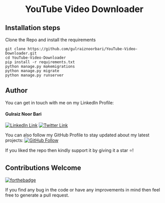 <div align="center">
    <h1>YouTube Video Downloader</h1>
</div>

## Installation steps

Clone the Repo and install the requirements

```
git clone https://github.com/gulraiznoorbari/YouTube-Video-Downloader.git
cd YouTube-Video-Downloader
pip install -r requirements.txt
python manage.py makemigrations
python manage.py migrate
python manage.py runserver
```

## Author
You can get in touch with me on my LinkedIn Profile:

#### Gulraiz Noor Bari
[![LinkedIn Link](https://img.shields.io/badge/Connect-gulraiznoorbari-blue.svg?logo=linkedin&longCache=true&style=social&label=Connect
)](https://www.linkedin.com/in/gulraiznoorbari)
[![Twitter Link](https://img.shields.io/badge/Follow-gulraiznoorbari-blue.svg?logo=twitter&longCache=true&style=social&label=Follow
)](https://twitter.com/gulraiznoorbari)

You can also follow my GitHub Profile to stay updated about my latest projects: [![GitHub Follow](https://img.shields.io/badge/Connect-gulraiznoorbari-blue.svg?logo=Github&longCache=true&style=social&label=Follow)](https://github.com/gulraiznoorbari)

If you liked the repo then kindly support it by giving it a star ⭐!

## Contributions Welcome
[![forthebadge](https://forthebadge.com/images/badges/built-with-love.svg)](#)

If you find any bug in the code or have any improvements in mind then feel free to generate a pull request.

